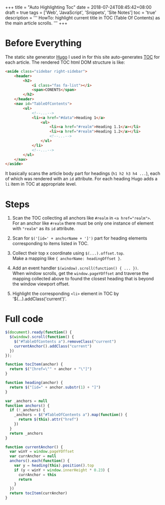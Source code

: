 +++
title       = "Auto Highlighting Toc"
date        = 2018-07-24T08:45:42+08:00
draft       = true
tags        = ['Web', 'JavaScript', 'Snippets', 'Site Notes']
toc         = 'true'
description = '''
HowTo: highlight current title in TOC (Table Of Contents) as the main article
scrolls.
'''
+++

# Before Everything

The static site generator [Hugo] I used in for this site auto-generates [TOC]
for each article. The rendered TOC html DOM structure is like:

```html
<aside class="sidebar right-sidebar">
    <header>
        <h2>
            <i class="fas fa-list"></i>
            <span>CONENTS</span>
        </h2>
    </header>
    <nav id="TableOfContents">
        <ul>
            <!--...-->
            <li><a href="#data">Heading 1</a>
                <ul>
                    <li><a href="#realm">Heading 1.1</a></li>
                    <li><a href="#realm">Heading 1.2</a></li>
                    <!--...-->
                </ul>
            </li>
            <!--...-->
        </ul>
    </nav>
</aside>
```

It basically scans the article body part for headings (`h1 h2 h3 h4 ...`), each
of which was rendered with an `id` attribute. For each heading Hugo adds a `li`
item in TOC at appropriate level.

# Steps

1. Scan the TOC collecting all anchors like `#realm` in `<a href="realm">`.  
   For an anchor like `#realm` there must be only one instance of element with
   `"realm"` as its `id` attribute.

1. Scan for `$('[id=' + anchorName + ']')` part for heading elements
   corresponding to items listed in TOC.

1. Collect their top x coordinate using `$(...).offset.top`.  
   Make a mapping like `{ anchorName: headingOffset }`.

1. Add an event handler `$(window).scroll(function() { ... })`.  
   When window scrolls, get the `window.pageYOffset` and traverse the mapping
   collected above to found the closest heading that is beyond the window
   viewport offset.

1. Highlight the corresponding `<li>` element in TOC by
   '$(...).addClass('current')'.

# Full code

```javascript
$(document).ready(function() {
  $(window).scroll(function() {
    $("#TableOfContents a").removeClass("current")
    currentAnchor().addClass("current")
  })
});

function tocItem(anchor) {
  return $("[href=\"" + anchor + "\"]")
}

function heading(anchor) {
  return $("[id=" + anchor.substr(1) + "]")
}

var _anchors = null
function anchors() {
  if (!_anchors) {
    _anchors = $("#TableOfContents a").map(function() {
      return $(this).attr("href")
    })
  }
  return _anchors
}

function currentAnchor() {
  var winY = window.pageYOffset
  var currAnchor = null
  anchors().each(function() {
    var y = heading(this).position().top
    if (y < winY + window.innerHeight * 0.23) {
      currAnchor = this
      return
    }
  })
  return tocItem(currAnchor)
}
```

[TOC]: https://en.wikipedia.org/wiki/Table_of_contents
[Hugo]: http://gohugo.io
